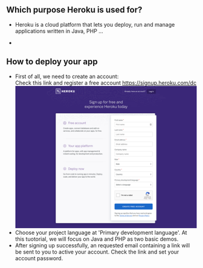 ## Which purpose Heroku is used for?
- Heroku is a cloud platform that lets you deploy, run and manage applications written in Java, PHP ...

- 

## How to deploy your app
- First of all, we need to create an account:  
Check this link and register a free account https://signup.heroku.com/dc  
![](assets/create_account.png)
- Choose your project language at 'Primary development language'. At this tuotorial, we will focus on Java and PHP as two basic demos.  
- After signing up successfully, an requested email containing a link will be sent to you to active your account. Check the link and set your account password.

